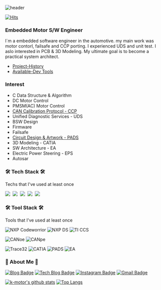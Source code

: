 ![header](https://capsule-render.vercel.app/api?type=soft&color=auto&height=150&section=header&text=HYUNWOOPARK&fontSize=70&animation=twinkling)

<div align=left>
  
[![Hits](https://hits.seeyoufarm.com/api/count/incr/badge.svg?url=https%3A%2F%2Fgithub.com%2Fk-motor&count_bg=%23000000&title_bg=%23555555&icon=&icon_color=%23E7E7E7&title=hits&edge_flat=false)](https://hits.seeyoufarm.com)

</div>

<h3 align="left">Embedded Motor S/W Engineer</h3>

I`m a embedded software engineer in the automotive. my main work was motor contorl, failsafe and CCP porting. I experienced UDS and unit test. I aslo interested in PCB & 3D Modeling. My ultimate goal is to become a practical system architect.

- [Project-History]
- [Available-Dev Tools]

<h3 align="left">Interest</h3>

- C Data Structure & Algorithm
- DC Motor Control
- PMSM(AC) Motor Control
- [CAN Calibration Protocol - CCP]
- Unified Diagnostic Services - UDS
- BSW Design
- Firmware
- Failsafe
- [Circuit Design & Artwork - PADS]
- 3D Modeling - CATIA
- SW Architecture - EA
- Electric Power Steering - EPS
- Autosar

<h3 align="left">🛠 Tech Stack 🛠</h3>

<p align="left"> Techs that I've used at least once </p>

<p align="left">
  <img src="https://img.shields.io/badge/C-A8B9CC?style=flat-square&logo=C&logoColor=white"/></a>&nbsp 
  <img src="https://img.shields.io/badge/C++-00599C?style=flat-square&logo=C%2B%2B&logoColor=white"/></a>&nbsp 
  <img src="https://img.shields.io/badge/Java-007396?style=flat-square&logo=Java&logoColor=white"/></a>&nbsp
  <img src="https://img.shields.io/badge/Python-3766AB?style=flat-square&logo=Python&logoColor=white"/></a>&nbsp 
  <img src="https://img.shields.io/badge/Go-11B48A?style=flat-square&logo=Go&logoColor=white"/></a>&nbsp 

</p>

<h3 align="left">🛠 Tool Stack 🛠</h3>

<p align="left"> Tools that I've used at least once </p>

<p align="left">
  
  ![NXP Codeworrior](https://img.shields.io/badge/NXP-Codeworrior-00ADD8?style=flat-square&logoColor=white) 
  ![NXP DS](https://img.shields.io/badge/NXP-DesignStudio-00ADD8?style=flat-square&logoColor=white) 
  ![TI CCS](https://img.shields.io/badge/TI-CCS-00ADD8?style=flat-square&logoColor=white)
  
  ![CANoe](https://img.shields.io/badge/Vector-CANoe-FF0000?style=flat-square&logoColor=white)
  ![CANpe](https://img.shields.io/badge/Vector-CANpe-FF0000?style=flat-square&logoColor=white)
  
  ![Trace32](https://img.shields.io/badge/Trace32-00ADD8?style=flat-square&logoColor=white)
  ![CATIA](https://img.shields.io/badge/CATIA-00ADD8?style=flat-square&logoColor=white) 
  ![PADS](https://img.shields.io/badge/PADS-00ADD8?style=flat-square&logoColor=white) 
  ![EA](https://img.shields.io/badge/EA-00ADD8?style=flat-square&logoColor=white)
</p>

<h3 align="left"> 💬 About Me 💬 </h3>

<div align=left>
  
[![Blog Badge](https://img.shields.io/badge/-Blog-92a8d1?logo=naver&logoColor=white&link=https://blog.naver.com/phw820)](https://blog.naver.com/phw820) 
[![Tech Blog Badge](http://img.shields.io/badge/-Tech%20blog-black?style=flat-square&logo=github&link=https://k-motor.github.io/)](https://k-motor.github.io/) 
[![Instagram Badge](https://img.shields.io/badge/-Instagram-dd2a7b?style=flat-square&logo=instagram&logoColor=white&link=https://www.instagram.com/goodrichnice/)](https://www.instagram.com/goodrichnice/) 
[![Gmail Badge](https://img.shields.io/badge/-Gmail-d14836?style=flat-square&logo=Gmail&logoColor=white&link=mailto:gccvia.out@gmail.com)](mailto:gccvia.out@gmail.com)
</div>



[![k-motor's github stats](https://github-readme-stats.vercel.app/api?username=k-motor&count_private=true&custom_title=k-motor's&nbsp;github&nbsp;🔭&bg_color=30,666699,003300&title_color=fff&text_color=fff)](https://github.com/anuraghazra/github-readme-stats)
[![Top Langs](https://github-readme-stats.vercel.app/api/top-langs/?username=k-motor&layout=compact&custom_title=My&nbsp;Language&nbsp;⌨️&bg_color=30,666699,003300&title_color=fff&text_color=fff)](https://github.com/anuraghazra/github-readme-stats)



[Project-History]: <https://github.com/k-motor/Project-History>
[Available-Dev Tools]: <https://github.com/k-motor/Available-Development-Tools>
[CAN Calibration Protocol - CCP]: https://github.com/k-motor/CCP
[Circuit Design & Artwork - PADS]: https://github.com/k-motor/PCB-Artwork-PADS
[3D Modeling - CATIA]: https://github.com/k-motor/3D-Modeling-CATIA
<!--
**k-motor/k-motor** is a ✨ _special_ ✨ repository because its `README.md` (this file) appears on your GitHub profile.

Here are some ideas to get you started:

- 🔭 I’m currently working on ...
- 🌱 I’m currently learning ...
- 👯 I’m looking to collaborate on ...
- 🤔 I’m looking for help with ...
- 💬 Ask me about ...
- 📫 How to reach me: ...
- 😄 Pronouns: ...
- ⚡ Fun fact: ...
-->
